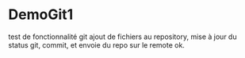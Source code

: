 # DemoGit1
test de fonctionnalité git
ajout de fichiers au repository, mise à jour du status git, commit, et envoie du repo sur le remote ok.

